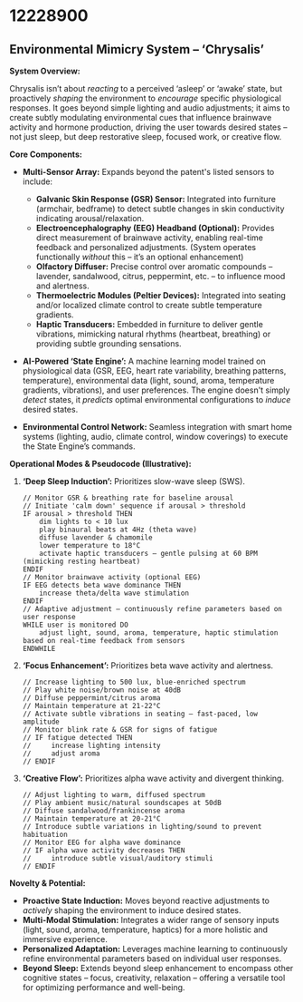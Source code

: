 # 12228900

## Environmental Mimicry System – ‘Chrysalis’

**System Overview:**

Chrysalis isn’t about *reacting* to a perceived ‘asleep’ or ‘awake’ state, but proactively *shaping* the environment to *encourage* specific physiological responses. It goes beyond simple lighting and audio adjustments; it aims to create subtly modulating environmental cues that influence brainwave activity and hormone production, driving the user towards desired states – not just sleep, but deep restorative sleep, focused work, or creative flow. 

**Core Components:**

*   **Multi-Sensor Array:**  Expands beyond the patent's listed sensors to include:
    *   **Galvanic Skin Response (GSR) Sensor:**  Integrated into furniture (armchair, bedframe) to detect subtle changes in skin conductivity indicating arousal/relaxation.
    *   **Electroencephalography (EEG) Headband (Optional):** Provides direct measurement of brainwave activity, enabling real-time feedback and personalized adjustments.  (System operates functionally *without* this – it’s an optional enhancement)
    *   **Olfactory Diffuser:**  Precise control over aromatic compounds –  lavender, sandalwood, citrus, peppermint, etc. – to influence mood and alertness.
    *   **Thermoelectric Modules (Peltier Devices):** Integrated into seating and/or localized climate control to create subtle temperature gradients.
    *   **Haptic Transducers:** Embedded in furniture to deliver gentle vibrations, mimicking natural rhythms (heartbeat, breathing) or providing subtle grounding sensations.

*   **AI-Powered ‘State Engine’:**  A machine learning model trained on physiological data (GSR, EEG, heart rate variability, breathing patterns, temperature), environmental data (light, sound, aroma, temperature gradients, vibrations), and user preferences.  The engine doesn't simply *detect* states, it *predicts* optimal environmental configurations to *induce* desired states.

*   **Environmental Control Network:**  Seamless integration with smart home systems (lighting, audio, climate control, window coverings) to execute the State Engine’s commands.

**Operational Modes & Pseudocode (Illustrative):**

1.  **‘Deep Sleep Induction’:**  Prioritizes slow-wave sleep (SWS).

    ```pseudocode
    // Monitor GSR & breathing rate for baseline arousal
    // Initiate 'calm down' sequence if arousal > threshold
    IF arousal > threshold THEN
        dim lights to < 10 lux
        play binaural beats at 4Hz (theta wave)
        diffuse lavender & chamomile
        lower temperature to 18°C
        activate haptic transducers – gentle pulsing at 60 BPM (mimicking resting heartbeat)
    ENDIF
    // Monitor brainwave activity (optional EEG)
    IF EEG detects beta wave dominance THEN
        increase theta/delta wave stimulation
    ENDIF
    // Adaptive adjustment – continuously refine parameters based on user response
    WHILE user is monitored DO
        adjust light, sound, aroma, temperature, haptic stimulation based on real-time feedback from sensors
    ENDWHILE
    ```

2.  **‘Focus Enhancement’:**  Prioritizes beta wave activity and alertness.

    ```pseudocode
    // Increase lighting to 500 lux, blue-enriched spectrum
    // Play white noise/brown noise at 40dB
    // Diffuse peppermint/citrus aroma
    // Maintain temperature at 21-22°C
    // Activate subtle vibrations in seating – fast-paced, low amplitude
    // Monitor blink rate & GSR for signs of fatigue
    // IF fatigue detected THEN
    //     increase lighting intensity
    //     adjust aroma
    // ENDIF
    ```

3.  **‘Creative Flow’:**  Prioritizes alpha wave activity and divergent thinking.

    ```pseudocode
    // Adjust lighting to warm, diffused spectrum
    // Play ambient music/natural soundscapes at 50dB
    // Diffuse sandalwood/frankincense aroma
    // Maintain temperature at 20-21°C
    // Introduce subtle variations in lighting/sound to prevent habituation
    // Monitor EEG for alpha wave dominance
    // IF alpha wave activity decreases THEN
    //     introduce subtle visual/auditory stimuli
    // ENDIF
    ```

**Novelty & Potential:**

*   **Proactive State Induction:**  Moves beyond reactive adjustments to *actively* shaping the environment to induce desired states.
*   **Multi-Modal Stimulation:**  Integrates a wider range of sensory inputs (light, sound, aroma, temperature, haptics) for a more holistic and immersive experience.
*   **Personalized Adaptation:**  Leverages machine learning to continuously refine environmental parameters based on individual user responses.
*   **Beyond Sleep:**  Extends beyond sleep enhancement to encompass other cognitive states – focus, creativity, relaxation – offering a versatile tool for optimizing performance and well-being.
